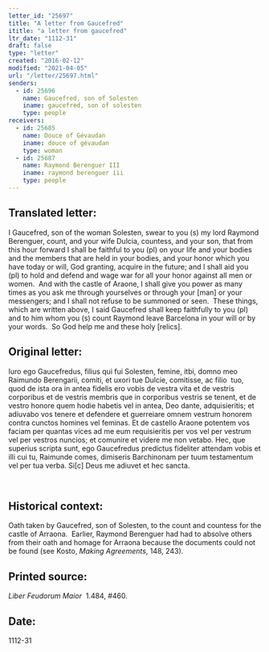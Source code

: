 ```yaml
---
letter_id: "25697"
title: "A letter from Gaucefred"
ititle: "a letter from gaucefred"
ltr_date: "1112-31"
draft: false
type: "letter"
created: "2016-02-12"
modified: "2021-04-05"
url: "/letter/25697.html"
senders:
  - id: 25696
    name: Gaucefred, son of Solesten
    iname: gaucefred, son of solesten
    type: people
receivers:
  - id: 25685
    name: Douce of Gévaudan
    iname: douce of gévaudan
    type: woman
  - id: 25687
    name: Raymond Berenguer III
    iname: raymond berenguer iii
    type: people
---
```

<h2> Translated letter:</h2><p>I Gaucefred, son of the woman Solesten, swear to you (s) my lord Raymond Berenguer, count, and your wife Dulcia, countess, and your son, that from this hour forward I shall be faithful to you (pl) on your life and your bodies and the members that are held in your bodies, and your honor which you have today or will, God granting, acquire in the future; and I shall aid you (pl) to hold and defend and wage war for all your honor against all men or women.&nbsp; And with the castle of Araone, I shall give you power as many times as you ask me through yourselves or through your [man] or your messengers; and I shall not refuse to be summoned or seen.&nbsp; These things, which are written above, I said Gaucefred shall keep faithfully to you (pl) and to him whom you (s) count Raymond leave Barcelona in your will or by your words.&nbsp; So God help me and these holy [relics].</p><h2 class="mt-4"> Original letter:</h2><p>Iuro ego Gaucefredus, filius qui fui Solesten, femine, itbi, domno meo Raimundo Berengarii, comiti, et uxori tue Dulcie, comitisse, ac filio&nbsp; tuo, quod de ista ora in antea fidelis ero vobis de vestra vita et de vestris corporibus et de vestris membris que in corporibus vestris se tenent, et de vestro honore quem hodie habetis vel in antea, Deo dante, adquisieritis; et adiuvabo vos tenere et defendere et guerreiare omnem vestrum honorem contra cunctos homines vel feminas. Et de castello Araone potentem vos faciam per quantas vices ad me eum requisieritis per vos vel per vestrum vel per vestros nuncios; et comunire et videre me non vetabo. Hec, que superius scripta sunt, ego Gaucefredus predictus fideliter attendam vobis et illi cui tu, Raimunde comes, dimiseris Barchinonam per tuum testamentum vel per tua verba. Si[c] Deus me adiuvet et hec sancta.</p><p>&nbsp;</p><h2 class="mt-4"> Historical context:</h2><p>Oath taken by Gaucefred, son of Solesten, to the count and countess for the castle&nbsp;of Arraona.&nbsp; Earlier, Raymond Berenguer had had to absolve others from their oath and homage for Arraona because the documents could not be found (see Kosto, <i>Making Agreements</i>, 148, 243).&nbsp;&nbsp;</p><h2 class="mt-4"> Printed source:</h2><p><em>Liber Feudorum Maior</em>&nbsp; 1.484, #460.&nbsp;&nbsp;</p><h2 class="mt-4"> Date:</h2>1112-31